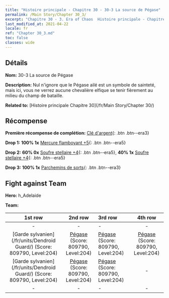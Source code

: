 ```yaml
---
title: "Histoire principale - Chapitre 30 - 30-3 La source de Pégase"
permalink: /Main Story/Chapter 30_3/
excerpt: "Chapitre 30 - 3. Era of Chaos  Histoire principale - Chapitre 30_3. 30-3 La source de Pégase"
last_modified_at: 2021-04-22
locale: fr
ref: "Chapter 30_3.md"
toc: false
classes: wide
---
```


## Détails

 **Nom:** 30-3 La source de Pégase

 **Description:** Nul n'ignore que le Pégase ailé est un symbole de sainteté, mais ici, vous ne verrez aucune chevalière elfique se tenir fièrement au milieu du champ de bataille.

 **Related to:** [Histoire principale Chapitre 30](/fr/Main Story/Chapter 30/)

## Récompense

 **Première récompense de complétion:** [Clé d'argent](/ItemsFR/con_693/){: .btn .btn--era3}

 **Drop 1:** **100% 1x** [Mercure flamboyant +5](/ItemsFR/mat_98/){: .btn .btn--era5}

 **Drop 2:** **60% 0x** [Soufre stellaire +4](/ItemsFR/mat_92/){: .btn .btn--era5}, **40% 1x** [Soufre stellaire +4](/ItemsFR/mat_92/){: .btn .btn--era5}

 **Drop 3:** **100% 1x** [Parchemins de sorts](/ItemsFR/con_694/){: .btn .btn--era3}


## Fight against Team
 **Hero:** h_Adelaide

 **Team:**


  | 1st row | 2nd row | 3rd row | 4th row |
  |:----:|:----:|:----|:----:|
  | - | - | - | - |
  | [Garde sylvanien](/fr/units/Dendroid Guard/) (Score: 809790, Level:204)  | [Pégase](/fr/units/Pegasus/) (Score: 809790, Level:204)  | [Pégase](/fr/units/Pegasus/) (Score: 809790, Level:204)  | [Pégase](/fr/units/Pegasus/) (Score: 809790, Level:204)  |
  | [Garde sylvanien](/fr/units/Dendroid Guard/) (Score: 809790, Level:204)  | [Pégase](/fr/units/Pegasus/) (Score: 809790, Level:204)  | [Pégase](/fr/units/Pegasus/) (Score: 809790, Level:204)  | - |
  | - | - | - | - |


